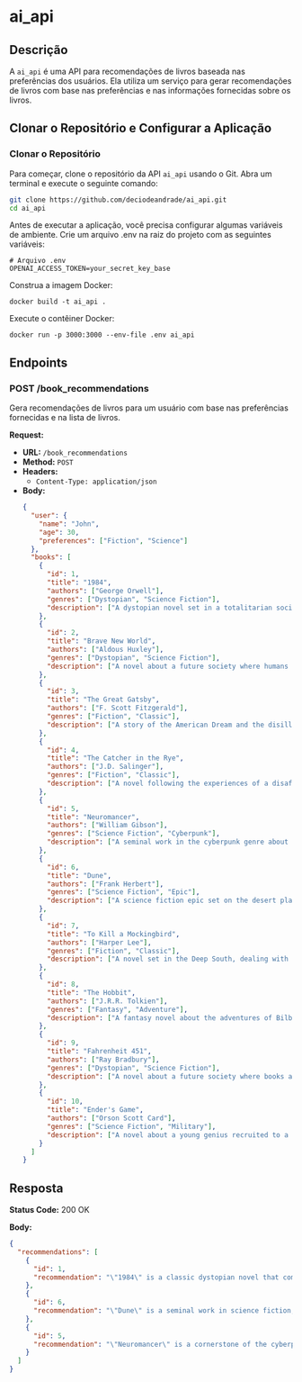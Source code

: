 # ai_api

## Descrição

A `ai_api` é uma API para recomendações de livros baseada nas preferências dos usuários. Ela utiliza um serviço para gerar recomendações de livros com base nas preferências e nas informações fornecidas sobre os livros.

## Clonar o Repositório e Configurar a Aplicação

### Clonar o Repositório

Para começar, clone o repositório da API `ai_api` usando o Git. Abra um terminal e execute o seguinte comando:

```bash
git clone https://github.com/deciodeandrade/ai_api.git
cd ai_api
```
Antes de executar a aplicação, você precisa configurar algumas variáveis de ambiente. Crie um arquivo .env na raiz do projeto com as seguintes variáveis:

```
# Arquivo .env
OPENAI_ACCESS_TOKEN=your_secret_key_base
```
Construa a imagem Docker:
```
docker build -t ai_api .
```
Execute o contêiner Docker:
```
docker run -p 3000:3000 --env-file .env ai_api
```


## Endpoints

### POST /book_recommendations

Gera recomendações de livros para um usuário com base nas preferências fornecidas e na lista de livros.

**Request:**

- **URL:** `/book_recommendations`
- **Method:** `POST`
- **Headers:**
  - `Content-Type: application/json`
- **Body:**
  ```json
  {
    "user": {
      "name": "John",
      "age": 30,
      "preferences": ["Fiction", "Science"]
    },
    "books": [
      {
        "id": 1,
        "title": "1984",
        "authors": ["George Orwell"],
        "genres": ["Dystopian", "Science Fiction"],
        "description": ["A dystopian novel set in a totalitarian society under constant surveillance."]
      },
      {
        "id": 2,
        "title": "Brave New World",
        "authors": ["Aldous Huxley"],
        "genres": ["Dystopian", "Science Fiction"],
        "description": ["A novel about a future society where humans are engineered and conditioned for specific roles."]
      },
      {
        "id": 3,
        "title": "The Great Gatsby",
        "authors": ["F. Scott Fitzgerald"],
        "genres": ["Fiction", "Classic"],
        "description": ["A story of the American Dream and the disillusionment of the Jazz Age."]
      },
      {
        "id": 4,
        "title": "The Catcher in the Rye",
        "authors": ["J.D. Salinger"],
        "genres": ["Fiction", "Classic"],
        "description": ["A novel following the experiences of a disaffected teenager in 1950s New York."]
      },
      {
        "id": 5,
        "title": "Neuromancer",
        "authors": ["William Gibson"],
        "genres": ["Science Fiction", "Cyberpunk"],
        "description": ["A seminal work in the cyberpunk genre about a washed-up computer hacker hired for one last job."]
      },
      {
        "id": 6,
        "title": "Dune",
        "authors": ["Frank Herbert"],
        "genres": ["Science Fiction", "Epic"],
        "description": ["A science fiction epic set on the desert planet Arrakis and its complex politics."]
      },
      {
        "id": 7,
        "title": "To Kill a Mockingbird",
        "authors": ["Harper Lee"],
        "genres": ["Fiction", "Classic"],
        "description": ["A novel set in the Deep South, dealing with issues of race and morality through the eyes of a young girl."]
      },
      {
        "id": 8,
        "title": "The Hobbit",
        "authors": ["J.R.R. Tolkien"],
        "genres": ["Fantasy", "Adventure"],
        "description": ["A fantasy novel about the adventures of Bilbo Baggins, a hobbit who embarks on an epic quest."]
      },
      {
        "id": 9,
        "title": "Fahrenheit 451",
        "authors": ["Ray Bradbury"],
        "genres": ["Dystopian", "Science Fiction"],
        "description": ["A novel about a future society where books are banned and 'firemen' burn any that are found."]
      },
      {
        "id": 10,
        "title": "Ender's Game",
        "authors": ["Orson Scott Card"],
        "genres": ["Science Fiction", "Military"],
        "description": ["A novel about a young genius recruited to a military academy to prepare for an impending alien invasion."]
      }
    ]
  }
## Resposta

**Status Code:** 200 OK

**Body:**
```json
{
  "recommendations": [
    {
      "id": 1,
      "recommendation": "\"1984\" is a classic dystopian novel that combines elements of fiction and science fiction, making it a perfect fit for John's preferences. The exploration of totalitarian society and surveillance themes resonate with the scientific inquiry into societal structure and ethics."
    },
    {
      "id": 6,
      "recommendation": "\"Dune\" is a seminal work in science fiction, featuring rich world-building and complex political intrigue. Its epic narrative aligns well with John's interest in both science and fiction, providing a deep dive into a unique universe intertwined with science-related themes."
    },
    {
      "id": 5,
      "recommendation": "\"Neuromancer\" is a cornerstone of the cyberpunk genre, merging technology and fiction in a gripping narrative. Its exploration of artificial intelligence and hacking draws on scientific concepts that would likely engage John's interests in both fiction and science."
    }
  ]
}
